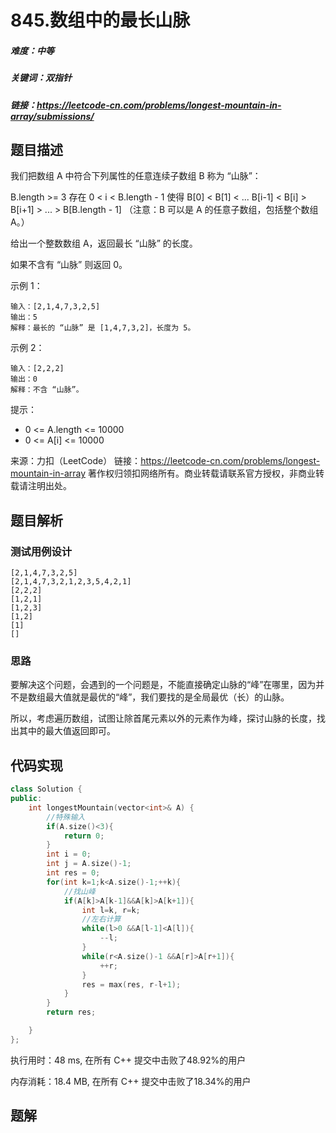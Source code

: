 # 845.数组中的最长山脉

##### 难度：中等

##### 关键词：双指针

##### 链接：https://leetcode-cn.com/problems/longest-mountain-in-array/submissions/

## 题目描述

我们把数组 A 中符合下列属性的任意连续子数组 B 称为 “山脉”：

B.length >= 3
存在 0 < i < B.length - 1 使得 B[0] < B[1] < ... B[i-1] < B[i] > B[i+1] > ... > B[B.length - 1]
（注意：B 可以是 A 的任意子数组，包括整个数组 A。）

给出一个整数数组 A，返回最长 “山脉” 的长度。

如果不含有 “山脉” 则返回 0。

 

示例 1：

```
输入：[2,1,4,7,3,2,5]
输出：5
解释：最长的 “山脉” 是 [1,4,7,3,2]，长度为 5。
```

示例 2：

```
输入：[2,2,2]
输出：0
解释：不含 “山脉”。
```


提示：

- 0 <= A.length <= 10000
- 0 <= A[i] <= 10000

来源：力扣（LeetCode）
链接：https://leetcode-cn.com/problems/longest-mountain-in-array
著作权归领扣网络所有。商业转载请联系官方授权，非商业转载请注明出处。

## 题目解析

### 测试用例设计

```
[2,1,4,7,3,2,5]
[2,1,4,7,3,2,1,2,3,5,4,2,1]
[2,2,2]
[1,2,1]
[1,2,3]
[1,2]
[1]
[]
```

### 思路

要解决这个问题，会遇到的一个问题是，不能直接确定山脉的“峰”在哪里，因为并不是数组最大值就是最优的“峰”，我们要找的是全局最优（长）的山脉。

所以，考虑遍历数组，试图让除首尾元素以外的元素作为峰，探讨山脉的长度，找出其中的最大值返回即可。

## 代码实现

```c++
class Solution {
public:
    int longestMountain(vector<int>& A) {
        //特殊输入
        if(A.size()<3){
            return 0;
        }
        int i = 0;
        int j = A.size()-1;
        int res = 0;
        for(int k=1;k<A.size()-1;++k){
            //找山峰
            if(A[k]>A[k-1]&&A[k]>A[k+1]){
                int l=k, r=k;
                //左右计算
                while(l>0 &&A[l-1]<A[l]){
                    --l;
                }
                while(r<A.size()-1 &&A[r]>A[r+1]){
                    ++r;
                }
                res = max(res, r-l+1);
            }
        }
        return res;

    }
};
```

执行用时：48 ms, 在所有 C++ 提交中击败了48.92%的用户

内存消耗：18.4 MB, 在所有 C++ 提交中击败了18.34%的用户

## 题解

